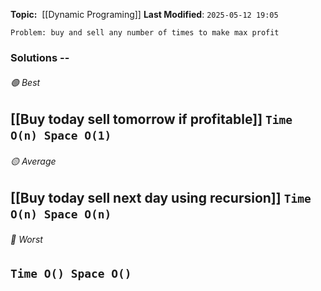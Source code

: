 **Topic:**  [[Dynamic Programing]]
**Last Modified**:  `2025-05-12 19:05`

`Problem: buy and sell any number of times to make max profit`

### Solutions -- 

###### 🟢 Best
 [[Buy today sell tomorrow if profitable]] `Time O(n) Space O(1)`  
----------------------------------------------------------------------------------------------
###### 🟡 Average
 [[Buy today sell next day using recursion]] `Time O(n) Space O(n)`  
----------------------------------------------------------------------------------------------
###### 🔴 Worst
 `Time O() Space O()` 
----------------------------------------------------------------------------------------------

